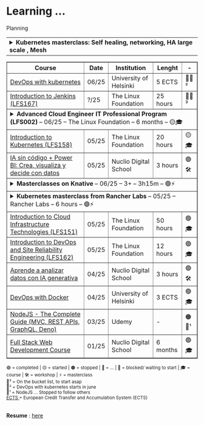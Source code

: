# Learning ...
<!--
![Banner](https://images.unsplash.com/photo-1503023345310-bd7c1de61c7d?auto=format&fit=crop&w=1350&q=80)
![GitHub repo size](https://img.shields.io/github/repo-size/username/repo-name)
![License](https://img.shields.io/badge/license-MIT-blue)
[![Demo](https://img.shields.io/badge/Demo-Link-green)](https://your-demo-url.com)
-->


Planning
<table border="0" cellspacing="0" cellpadding="8">
  <tbody>
<tr>
  <td colspan="5">
    <details>
      <summary>
        <strong>Kubernetes masterclass: Self healing, networking, HA large scale , Mesh </strong>
      </summary>
      <table style="width: 100%; margin-top: 10px;">
	  <tr>
      <td>
			  Kubernetes masterclass from CNCF  <br> 
			<sub> -<a href="https://www.youtube.com/watch?v=ZuIQurh_kDk" target="_blank">
					   Kubernetes Design Principles: Understand the Why - Saad Ali, Google </a></sub><br>
			<sub> -<a href="https://www.youtube.com/watch?v=90kZRyPcRZw" target="_blank">
					   Kubernetes Deconstructed: Understanding Kubernetes by Breaking It Down - Carson Anderson, DOMO</a></sub><br>
			<sub> -<a href="https://www.youtube.com/watch?v=3KtEAa7_duA" target="_blank">
						  (5y ago) LISA19 - Deep Dive into Kubernetes Internals for Builders and Operators    </a></sub><br>
			Self Healing:
			<sub> -<a href="https://www.youtube.com/watch?v=91dgNqma7-Q" target="_blank">
						  (1y ago)        The Magic of Kubernetes Self-Healing Capabilities - Saad Ali, Google    </a></sub><br>
			<sub> -<a href="https://www.youtube.com/watch?v=bsrXifq3Pjc" target="_blank">
						  (8y ago)         Deploying Self Healing Services With Kubernetes w/ Rob Scott     </a></sub><br>
			<sub> -<a href="https://www.youtube.com/watch?v=3psxcNttPtA" target="_blank">
						  (1y ago)         "Kubernetes self-healing: HA for services and control plane"  - Lukasz Sztachanski i Lukasz Luczaj</a></sub><br>
			Networking: <br>			  
			<sub> -<a href="https://www.youtube.com/watch?v=tq9ng_Nz9j8" target="_blank">
						 Kubernetes Networking Intro and Deep-Dive - Bowei Du & Tim Hockin, Google </a></sub><br>
			<sub> -<a href="https://www.youtube.com/watch?v=YumoKGhuZ2o" target="_blank">
						  (1y ago) Tutorial: From CNI Zero to CNI Hero: A Kubernetes Networking Tutorial Using CNI </a></sub><br>
			<sub> -<a href="https://www.youtube.com/watch?v=S2BQz-5cboA" target="_blank">
						  (1y ago)  Crossplane Intro and Deep Dive - the Cloud Native Control Plane Framework </a></sub><br>
			HA large Scale: <br> 
			<sub> -<a href="https://www.youtube.com/watch?v=NpT9RraqKdY" target="_blank">
						Highly Available Kubernetes Clusters - Best Practices - Meaghan Kjelland & Karan Goel, Google </a></sub><br>
			<sub> -<a href="https://www.youtube.com/watch?v=AYNaaXlV8LQ" target="_blank">
						  (1y ago)      Building a Large Scale Multi-Cloud Multi-Region SaaS Platform with Kubernetes Controllers </a></sub><br>
			<sub> -<a href="https://www.youtube.com/watch?v=WRACr5nXl9U" target="_blank">
						  (1y ago)      Architecting Resilience: Lessons from Managing 7K+ Kubernetes Clusters at Scale  </a></sub><br>
			Mesh: Istio and Cilium:  <br> 
			<sub> -<a href="https://www.youtube.com/watch?v=bEFILWrRJJ4" target="_blank">
						  (5y ago)         Demystifying Service Mesh, HashiCorp   </a></sub><br>
			<sub> -<a href="https://www.youtube.com/watch?v=91oylZSoYzM" target="_blank">
						  (1y ago) Comparing Sidecar-Less Service Mesh from Cilium and Istio - Christian Posta, Solo.io </a></sub><br>
			<sub> -<a href="https://www.youtube.com/watch?v=qbB3TEiOb24" target="_blank">
						  (1y ago)    Simplifying Multi-Cluster and Multi-Cloud Deployments with Cilium - Liz Rice, Isovalent </a></sub><br>
			<sub> -<a href="https://www.youtube.com/watch?v=x2qemf9Wmqo" target="_blank">
						  (1y ago)  Istio Ambient Service Mesh Made Simple - Lin Sun, Solo.io </a></sub><br>
			<sub> -<a href="https://www.youtube.com/watch?v=xTUiXLqfJms" target="_blank">
						  (1y ago)   Best-Practices for Securing Egress Traffic with Istio - Niranjan Shankar, Microsoft </a></sub><br>
			<sub> -<a href="https://www.youtube.com/watch?v=XW10IpsTmH8" target="_blank">
						  (6mm ago)    What Istio Got Wrong: Learnings from the Last Seven Years of Service Mesh - C. Posta, L. Ryan  </a></sub><br>
			<sub> -<a href="https://www.youtube.com/watch?v=XW10IpsTmH8" target="_blank">
						  (1y ago)     Reliable multi-cluster application architectures with Istio - Ameer Abbas & John Howard, Google </a></sub><br>
			<sub> -<a href="https://www.youtube.com/watch?v=qbB3TEiOb24" target="_blank">
						  (1y ago)     What Istio Got Wrong: Learnings from the Last Seven Years of Service Mesh - C. Posta, L. Ryan </a></sub><br>
			<sub> -<a href="https://www.youtube.com/watch?v=_8FNsvoECPU" target="_blank">
						  (1y ago)       Create resilient multi-cluster, multi-regional and multi-tenant architectures with Istio and K8s   </a></sub><br>
      </td>
	      </table>
    </details>
  </td>
    </tbody>
</table>

<table border="1" cellspacing="0" cellpadding="8">
  <thead> <tr> <th>Course</th>  <th>Date</th>  <th>Institution</th>  <th>Lenght</th>  <th> - </th> </tr> </thead>
  <tbody>
 <!--   <tr>
      <td><a href="https://www.coursera.org/specializations/cloud-native-development-openshift-kubernetes" target="_blank">
        Cloud-Native Development with OpenShift and Kubernetes</a></td>
	      <td>?/25</td>
	      <td>Red Hat/ Coursera</td>
	      <td> 1 month</td>
	      <td>🛑💬³</td>
    </tr> 
-->
    <tr>
      <td><a href="https://devopswithkubernetes.com/" target="_blank">
        DevOps with kubernetes</a></td>
	      <td>06/25</td>
	      <td>University of Helsinki</td>
	      <td>5 ECTS</td>
	      <td>🛑💬²</td>
    </tr>
    <tr>
      <td><a href="https://training.linuxfoundation.org/training/introduction-to-jenkins-lfs167/" target="_blank">
        Introduction to Jenkins (LFS167)</a></td>
	      <td>?/25</td>
	      <td>The Linux Foundation</td>
	      <td>25 hours</td>
	      <td>🛑💬³</td>
    </tr>
<!-- Tabella a scomparsa per Advanced Cloud Engineer IT Professional Program (LFS002)-->
<tr>
  <td colspan="5">
    <details>
      <summary>
        <strong>Advanced Cloud Engineer IT Professional Program (LFS002)</strong>
        – 06/25 – The Linux Foundation – 6 months – 🟡🎓
      </summary>
      <table style="width: 100%; margin-top: 10px;">
        <tr>
          <td><strong>Courses:</strong></td>
          <td colspan="4">
		  <a href="https://training.linuxfoundation.org/training/advanced-cloud-engineer-it-professional-program/" target="_blank">
          Advanced Cloud Engineer IT Professional Program (LFS002) <br>
    </a>
            <sub>- <a href="y" target="_blank">Containers Fundamentals (LFS253)</a></sub><br>
            <sub>- <a href="y" target="_blank">Kubernetes Fundamentals (LFS258)</a></sub><br>
            <sub>- <a href="y" target="_blank">Monitoring Systems and Services with Prometheus (LFS241)</a></sub><br>
            <sub>- <a href="y" target="_blank">Cloud Native Logging with Fluentd and Fluent Bit (LFS242)</a></sub><br>
            <sub>- <a href="y" target="_blank">Managing Kubernetes Applications with Helm (LFS244)</a></sub><br>
            <sub>- <a href="y" target="_blank">Service Mesh Fundamentals (LFS243)</a></sub>
          </td>
        </tr>
        <tr>
          <td><strong>Date:</strong></td>
          <td>06/25</td>
          <td><strong>Next milestone:</strong></td>
          <td colspan="2">Complete Containers Fundamentals (LFS253)</td>
        </tr>
        <tr>
          <td><strong>Provider:</strong></td>
          <td>The Linux Foundation</td>
          <td><strong>Instructor:</strong></td>
          <td colspan="2">Kelsey Hightower (guest), LF instructors</td>
        </tr>
        <tr>
          <td><strong>Duration:</strong></td>
          <td>6 months</td>
          <td><strong>Learning format:</strong></td>
          <td colspan="2">Self-paced + Labs</td>
        </tr>
        <tr>
          <td><strong>Status:</strong></td>
          <td>🟡 In progress</td>
          <td><strong>Completion expected:</strong></td>
          <td colspan="2">Q3 2025</td>
        </tr>
      </table>
    </details>
  </td>
</tr>
<tr>
	<td> <a href="https://training.linuxfoundation.org/training/introduction-to-kubernetes/" target="_blank">
		Introduction to Kubernetes (LFS158)</a> </td>
	<td>05/25</td> <td>The Linux Foundation</td> <td> 20 hours </td> <td>🟡🎓</td>
</tr>
<tr>
      <td><a href="https://github.com/luigicucciolillo/Certifications/tree/main/Nuclio%20digital%20school/workshop%20-%20IA%20sin%20codigo%20%2B%20power%20BI" target="_blank">
		IA sin código + Power BI: Crea, visualiza y decide con datos </a></td>  
      <td>05/25</td> <td>Nuclio Digital School</td><td> 3 hours </td><td>🟢🛠️</td>
</tr>
  <td colspan="5">
    <details>
      <summary>
        <strong>Masterclasses on Knative </strong>
        – 06/25 – 3+ – 3h15m – 🟢⚡
      </summary>
      <table style="width: 100%; margin-top: 10px;">
	  <tr>
      <td>
        <a href="https://github.com/luigicucciolillo/StudyMaterial/tree/main/Masterclasses/Knative" target="_blank">
          Masterclasses on Knative
        </a>
        <br>
        <sub> - 
        <a href="https://github.com/luigicucciolillo/StudyMaterial/tree/main/Masterclasses/Knative/Knative%20A%20Kubernetes%20Framework%20to%20Manage%20Serverless%20Workloads%20by%20Nikhil%20Barthwal%2C%20Google" target="_blank">
          Knative: A Kubernetes Framework to Manage Serverless Workloads
        </a>
        </sub> 
        <br>
        <sub> - 
        <a href="https://github.com/luigicucciolillo/StudyMaterial/tree/main/Masterclasses/Knative/Unleashing%20the%20Power%20of%20Serverless%20on%20Kubernetes%20with%20Knative%2C%20Crossplane%2C%20Dapr%20%26%20KEDA" target="_blank">
          Unleashing the Power of Serverless on Kubernetes with Knative,Crossplane,Dapr
        </a>
        </sub> 
        <br>
        <sub> - 
        <a href="https://github.com/luigicucciolillo/StudyMaterial/tree/main/Masterclasses/Knative/Use%20Knative%20When%20You%20Can%2C%20and%20Kubernetes%20When%20You%20Must" target="_blank">
          Use Knative When You Can, and Kubernetes When You Must
        </a>
        </sub> 
        <br>
        <sub> - 
        <a href="https://github.com/luigicucciolillo/StudyMaterial/tree/main/Masterclasses/Knative/Corso%20Knative%2C%20a%20serverless%20environment%20for%20Kubernetes%20Lui" target="_blank">
          Corso Knative, a serverless environment for Kubernetes
        </a>
        </sub> 
        <br>
        <sub> - 
        <a href="https://github.com/luigicucciolillo/StudyMaterial/tree/main/Masterclasses/Knative/Inside%20Knative%20Serving%20-%20Dominik%20Tornow%2C%20SAP%20%26%20Andrew%20Chen%2C%20Google" target="_blank">
          Inside Knative Serving
        </a>
        </sub> 
        <br>
      </td>
      <td>05/25</td>
      <td>
        <br>
        <sub> Barthwal, Google </sub>
        <br>
        <sub> Salatino, Diagrid.io</sub>
      <br>
      <sub> Hadas & Maximilien, IBM</sub>
      <br>
      <sub> Leoni, Sorint lab</sub>
      <br>
      <sub> Tornow&Chen, SAP&Google</sub>
      <br>
      </td>
      <td>3h 15m</td>
      <td>🟢⚡</td>
    </tr>
	      </table>
    </details>
  </td>
</tr>
	<tr>
  <td colspan="5">
    <details>
      <summary>
        <strong>Kubernetes masterclass from Rancher Labs </strong>
        – 05/25 – Rancher Labs – 6 hours – 🟢⚡
      </summary>
      <table style="width: 100%; margin-top: 10px;">
	        <thead>
    <tr>
      <th>Course</th>
      <th>Date</th>
      <th>Institution</th>
      <th>Lenght</th>
      <th> - </th>
    </tr>
  </thead>
  <tr>
      <td><a href="https://github.com/luigicucciolillo/StudyMaterial/tree/main/Masterclasses/Kubernetes%20masterclass%20from%20Rancher" target="_blank">
	  Kubernetes masterclass from Rancher Labs</a><br>
        <sub> - <a href="https://github.com/luigicucciolillo/StudyMaterial/tree/main/Masterclasses/Kubernetes%20masterclass%20from%20Rancher" target="_blank">
          Intro to kubernetes and rancher</a></sub><br>
        <sub> - <a href="https://github.com/luigicucciolillo/StudyMaterial/tree/main/Masterclasses/Kubernetes%20masterclass%20from%20Rancher/1%20-%20Intro%20to%20K3s%20Online%20Training%20Lightweight%20Kubernetes" target="_blank">
          Intro to K3s Online Training: Lightweight Kubernetes   </a></sub><br>
        <sub> - <a href="https://github.com/luigicucciolillo/StudyMaterial/tree/main/Masterclasses/Kubernetes%20masterclass%20from%20Rancher/2%20-%20Kubernetes%20Master%20Class%20Understanding%20and%20Implementing%20Service%20Mesh" target="_blank"> Understanding and Implementing Service Mesh</a> </sub><br>
        <sub> - <a href="https://github.com/luigicucciolillo/StudyMaterial/tree/main/Masterclasses/Kubernetes%20masterclass%20from%20Rancher/3%20-%20Kubernetes%20Master%20Class%20Monitoring%20and%20Alerting%20with%20Prometheus%20%26%20Grafana" target="_blank">Monitoring and Alerting with Prometheus & Grafana</a></sub><br>
      </td>
      <td>05/25</td>
      <td>
        Rancher Labs
      </td>
      <td> 6 hours</td>
      <td>🟢⚡</td>
    </tr>
	</table>
    </details>
  </td>
</tr>
    <tr>
      <td>
        <a href="https://github.com/luigicucciolillo/Certifications/tree/main/The%20linux%20foundation/Introduction%20to%20Cloud%20Infrastructure%20Technologies%20LFS151" target="_blank">
          Introduction to Cloud Infrastructure Technologies (LFS151)
        </a>
      </td>
      <td>05/25</td>
      <td>The Linux Foundation</td>
      <td>50 hours</td>
      <td>🟢🎓</td>
    </tr>
    <tr>
      <td>
        <a href="https://github.com/luigicucciolillo/Certifications/tree/main/The%20linux%20foundation/Introduction%20to%20DevOps%20and%20Site%20Reliability%20Engineering%20LFS162" target="_blank">
        Introduction to DevOps and Site Reliability Engineering (LFS162)
        </a>
      </td>
      <td>05/25</td>
      <td>The Linux Foundation</td>
      <td>12 hours</td>
      <td>🟢🎓</td>
    </tr>
    <tr>
      <td>
        <a href="https://github.com/luigicucciolillo/Certifications/tree/main/Nuclio%20digital%20school/workshop%20-%20Aprende%20a%20analizar%20datos%20con%20IA%20generativa" target="_blank">
        Aprende a analizar datos con IA generativa
        </a>
      </td>  
      <td>04/25</td>
      <td>Nuclio Digital School</td>
      <td>
        3 hours
      </td>
      <td>🟢🛠️</td>
    </tr>
    <tr>
      <td>
        <a href="https://github.com/luigicucciolillo/Certifications/tree/main/DevOps%20with%20Docker%20-%20Helsinki%20University" target="_blank">
          DevOps with Docker
        </a>
      </td>
      <td>04/25</td>
      <td>University of Helsinki</td>
      <td>3 ECTS</td>
      <td>🟢🎓</td>
    </tr>
    <tr>
      <td>
        <a href="https://www.udemy.com/course/nodejs-the-complete-guide/?srsltid=AfmBOopQY5H91x0__bmJZcLIRDGMmQbi0X5WQE4TGY3kSHFZlXlJtYsC&couponCode=LETSLEARNNOW" target="_blank">
        NodeJS - The Complete Guide (MVC, REST APIs, GraphQL, Deno)
        </a>
      </td>
      <td>03/25</td>
      <td>Udemy</td>
      <td>-</td>
      <td>🟠💬¹</td>
    </tr>
    <tr>
      <td>
        <a href="https://github.com/luigicucciolillo/Certifications/tree/main/Nuclio%20digital%20school/Full%20stack%20development%20-%20Nuclio%20digital%20school" target="_blank">
        Full Stack Web Development Course
        </a>
      </td>
      <td>01/25</td>
      <td>Nuclio Digital School</td>
      <td>6 months</td>
      <td>🟢🎓</td>
    </tr>
  </tbody>
</table>

<sub> 
🟢 = completed | 
🟡 = started |
🟠 = stopped |
🔵 = ... |
🛑 = blocked/ waiting to start |
🎓 = course |
🛠️ = workshop |
⚡ = masterclass
</sub> 
<br>

<sub> 
💬³ = On the bucket list, to start asap <br>
💬² = DevOps with kubernetes starts in june <br>
💬¹ = NodeJS ... Stopped to follow others <br>
<a href="https://education.ec.europa.eu/it/education-levels/higher-education/inclusive-and-connected-higher-education/european-credit-transfer-and-accumulation-system" target="_blank">
ECTS
</a>
= European Credit Transfer and Accumulation System (ECTS)
</sub>
<br>
<br>

**Resume** : 
<a href="https://github.com/luigicucciolillo/Certifications/blob/main/resume/CV_cucciolillo.pdf" target="_blank">
here
</a>


<!--
**luigicucciolillo/luigicucciolillo** is a ✨ _special_ ✨ repository because its `README.md` (this file) appears on your GitHub profile.
💬¹  💬²  💬³  💬⁴  💬⁵
- 🔭 🌱 👯 🤔 💬 📫 😄 ⚡ 

Wishlist:
https://www.coursera.org/learn/npp-linux-networking

https://www.coursera.org/learn/applications-development-microservices-serverless-openshift
https://www.coursera.org/learn/advanced-kubernetes-third-course-3
https://www.coursera.org/specializations/cloud-computing

https://www.coursera.org/projects/pod-management-with-kubernetes-run-containerized-workloads
https://www.coursera.org/projects/scaling-e-commerce-with-kubernetes-deploy-web-apps
-->
